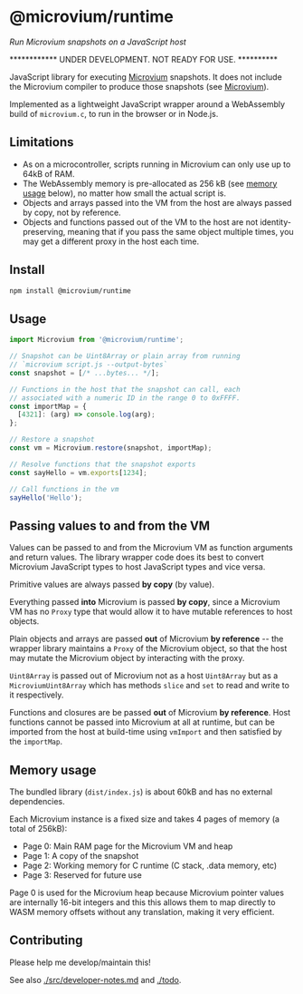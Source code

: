 # @microvium/runtime

*Run Microvium snapshots on a JavaScript host*

************ UNDER DEVELOPMENT. NOT READY FOR USE. **********

JavaScript library for executing [Microvium](https://github.com/coder-mike/microvium) snapshots. It does not include the Microvium compiler to produce those snapshots (see [Microvium](https://github.com/coder-mike/microvium)).

Implemented as a lightweight JavaScript wrapper around a WebAssembly build of `microvium.c`, to run in the browser or in Node.js.


## Limitations

- As on a microcontroller, scripts running in Microvium can only use up to 64kB of RAM.
- The WebAssembly memory is pre-allocated as 256 kB (see [memory usage](#memory-usage) below), no matter how small the actual script is.
- Objects and arrays passed into the VM from the host are always passed by copy, not by reference.
- Objects and functions passed out of the VM to the host are not identity-preserving, meaning that if you pass the same object multiple times, you may get a different proxy in the host each time.


## Install

```sh
npm install @microvium/runtime
```

## Usage

```js
import Microvium from '@microvium/runtime';

// Snapshot can be Uint8Array or plain array from running
// `microvium script.js --output-bytes`
const snapshot = [/* ...bytes... */];

// Functions in the host that the snapshot can call, each
// associated with a numeric ID in the range 0 to 0xFFFF.
const importMap = {
  [4321]: (arg) => console.log(arg);
};

// Restore a snapshot
const vm = Microvium.restore(snapshot, importMap);

// Resolve functions that the snapshot exports
const sayHello = vm.exports[1234];

// Call functions in the vm
sayHello('Hello');
```


## Passing values to and from the VM

Values can be passed to and from the Microvium VM as function arguments and return values. The library wrapper code does its best to convert Microvium JavaScript types to host JavaScript types and vice versa.

Primitive values are always passed **by copy** (by value).

Everything passed **into** Microvium is passed **by copy**, since a Microvium VM has no `Proxy` type that would allow it to have mutable references to host objects.

Plain objects and arrays are passed **out** of Microvium **by reference** -- the wrapper library maintains a `Proxy` of the Microvium object, so that the host may mutate the Microvium object by interacting with the proxy.

`Uint8Array` is passed out of Microvium not as a host `Uint8Array` but as a `MicroviumUint8Array` which has methods `slice` and `set` to read and write to it respectively.

Functions and closures are be passed **out** of Microvium **by reference**. Host functions cannot be passed into Microvium at all at runtime, but can be imported from the host at build-time using `vmImport` and then satisfied by the `importMap`.


## Memory usage

The bundled library (`dist/index.js`) is about 60kB and has no external dependencies.

Each Microvium instance is a fixed size and takes 4 pages of memory (a total of 256kB):

  - Page 0: Main RAM page for the Microvium VM and heap
  - Page 1: A copy of the snapshot
  - Page 2: Working memory for C runtime (C stack, .data memory, etc)
  - Page 3: Reserved for future use

Page 0 is used for the Microvium heap because Microvium pointer values are internally 16-bit integers and this this allows them to map directly to WASM memory offsets without any translation, making it very efficient.


## Contributing

Please help me develop/maintain this!

See also [./src/developer-notes.md](src/developer-notes.md) and [./todo](todo).